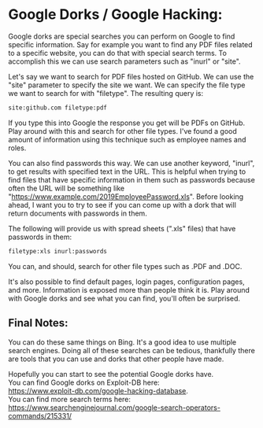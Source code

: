 # Google Dorks / Google Hacking:
Google dorks are special searches you can perform on Google to find specific information. Say for example you want to find any PDF files related to a specific website, you can do that with special search terms. To accomplish this we can use search parameters such as "inurl" or "site".

Let's say we want to search for PDF files hosted on GitHub. We can use the "site" parameter to specify the site we want. We can specify the file type we want to search for with "filetype". The resulting query is:
```markdown
site:github.com filetype:pdf
```
If you type this into Google the response you get will be PDFs on GitHub. Play around with this and search for other file types. I've found a good amount of information using this technique such as employee names and roles.

You can also find passwords this way. We can use another keyword, "inurl", to get results with specified text in the URL. This is helpful when trying to find files that have specific information in them such as passwords because often the URL will be something like "https://www.example.com/2019EmployeePassword.xls". Before looking ahead, I want you to try to see if you can come up with a dork that will return documents with passwords in them.

The following will provide us with spread sheets (".xls" files) that have passwords in them:
```markdown
filetype:xls inurl:passwords
```
You can, and should, search for other file types such as .PDF and .DOC.

It's also possible to find default pages, login pages, configuration pages, and more. Information is exposed more than people think it is. Play around with Google dorks and see what you can find, you'll often be surprised.

## Final Notes:
You can do these same things on Bing. It's a good idea to use multiple search engines. Doing all of these searches can be tedious, thankfully there are tools that you can use and dorks that other people have made.

Hopefully you can start to see the potential Google dorks have.    
You can find Google dorks on Exploit-DB here:  
https://www.exploit-db.com/google-hacking-database.  
You can find more search terms here:  
https://www.searchenginejournal.com/google-search-operators-commands/215331/  